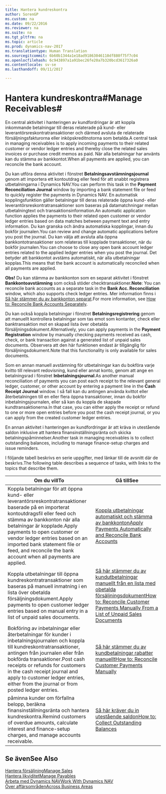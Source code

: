```yaml
---
title: Hantera kundreskontra
author: SorenGP
ms.custom: na
ms.date: 09/22/2016
ms.reviewer: na
ms.suite: na
ms.tgt_pltfrm: na
ms.topic: article
ms.prod: dynamics-nav-2017
ms.translationtype: Human Translation
ms.sourcegitcommit: 6b60b1344a1e18ad91863046110df880f75f7c04
ms.openlocfilehash: 6c943897a1a91bec26fe20a7b320bcd3617326a0
ms.contentlocale: sv-se
ms.lasthandoff: 09/11/2017

---
```


# <a name="manage-receivables"></a><span data-ttu-id="69df1-102">Hantera kundreskontra#</span><span class="sxs-lookup"><span data-stu-id="69df1-102">Manage Receivables#</span></span>
<span data-ttu-id="69df1-103">En central aktivitet i hanteringen av kundfordringar är att koppla inkommande betalningar till deras relaterade på kund- eller leverantörsreskontratransaktioner och därmed avsluta de relaterade försäljningsfakturorna eller inköpskreditnotorna som betalda.</span><span class="sxs-lookup"><span data-stu-id="69df1-103">A central task in managing receivables is to apply incoming payments to their related customer or vendor ledger entries and thereby close the related sales invoices or purchase credit memos as paid.</span></span> <span data-ttu-id="69df1-104">När alla betalningar har använts kan du stämma av bankkontot.</span><span class="sxs-lookup"><span data-stu-id="69df1-104">When all payments are applied, you can reconcile the bank account.</span></span>  

<span data-ttu-id="69df1-105">Du kan utföra denna aktivitet i fönstret **Betalningsavstämningsjournal** genom att importera ett kontoutdrag eller feed för att snabbt registrera utbetalningarna i Dynamics NAV.</span><span class="sxs-lookup"><span data-stu-id="69df1-105">You can perform this task in the **Payment Reconciliation Journal** window by importing a bank statement file or feed to quickly register the payments in Dynamics NAV.</span></span> <span data-ttu-id="69df1-106">En automatisk kopplingsfunktion gäller betalningar till deras relaterade öppna kund- eller leverantörsreskontratransaktioner som baseras på datamatchningar mellan utbetalningtext och transaktionsinformation.</span><span class="sxs-lookup"><span data-stu-id="69df1-106">An automatic application function applies the payments to their related open customer or vendor ledger entries based on data matches between payment text and entry information.</span></span> <span data-ttu-id="69df1-107">Du kan granska och ändra automatiska kopplingar, innan du bokför journalen.</span><span class="sxs-lookup"><span data-stu-id="69df1-107">You can review and change automatic applications before you post the journal.</span></span> <span data-ttu-id="69df1-108">Du kan välja att avsluta alla öppna bankkontotransaktioner som relateras till kopplade transaktioner, när du bokför journalen.</span><span class="sxs-lookup"><span data-stu-id="69df1-108">You can choose to close any open bank account ledger entries related to the applied ledger entries when you post the journal.</span></span> <span data-ttu-id="69df1-109">Det betyder att bankkontot avstäms automatiskt, när alla utbetalningar kopplas.</span><span class="sxs-lookup"><span data-stu-id="69df1-109">This means that the bank account is automatically reconciled when all payments are applied.</span></span>

<span data-ttu-id="69df1-110">**Obs!** Du kan stämma av bankkonton som en separat aktivitet i fönstret **Bankkontoavstämning** som också stöder checktransaktioner.</span><span class="sxs-lookup"><span data-stu-id="69df1-110">**Note**: You can reconcile bank accounts as a separate task in the **Bank Acc. Reconciliation** window, which also supports check ledger entries.</span></span> <span data-ttu-id="69df1-111">Mer information finns i [Så här stämmer du av bankkonton separat](bank-how-reconcile-bank-accounts-separately.md).</span><span class="sxs-lookup"><span data-stu-id="69df1-111">For more information, see [How to: Reconcile Bank Accounts Separately](bank-how-reconcile-bank-accounts-separately.md).</span></span>

<span data-ttu-id="69df1-112">Du kan också koppla betalningar i fönstret **Betalningsregistrering** genom att manuellt kontrollera betalningar som tas emot som kontanter, check eller banktransaktion mot en skapad lista över obetalda försäljningsdokument.</span><span class="sxs-lookup"><span data-stu-id="69df1-112">Alternatively, you can apply payments in the **Payment Registration** window by manually checking payments received as cash, check, or bank transaction against a generated list of unpaid sales documents.</span></span> <span data-ttu-id="69df1-113">Observera att den här funktionen endast är tillgänglig för försäljningsdokument.</span><span class="sxs-lookup"><span data-stu-id="69df1-113">Note that this functionality is only available for sales documents.</span></span>

<span data-ttu-id="69df1-114">Som en annan manuell avstämning för utbetalningar kan du bokföra varje kvitto till relevant redovisning, kund eller annat konto, genom att ange en betalningsrad i fönstret **Inbetalningsjournal**.</span><span class="sxs-lookup"><span data-stu-id="69df1-114">As another manual reconciliation of payments you can post each receipt to the relevant general ledger, customer, or other account by entering a payment line in the **Cash Receipt Journal** window.</span></span> <span data-ttu-id="69df1-115">I så fall kan du antingen använda kvittot eller återbetalningen till en eller flera öppna transaktioner, innan du bokför inbetalningsjournalen, eller så kan du koppla de skapade kundtransaktionerna.</span><span class="sxs-lookup"><span data-stu-id="69df1-115">In that case, you can either apply the receipt or refund to one or more open entries before you post the cash receipt journal, or you can apply from the created customer ledger entries.</span></span>

<span data-ttu-id="69df1-116">En annan aktivitet i hanteringen av kundfordringar är att kräva in utestående saldon inklusive att hantera finansinställningsränta och skicka betalningspåminnelser.</span><span class="sxs-lookup"><span data-stu-id="69df1-116">Another task in managing receivables is to collect outstanding balances, including to manage finance-setup charges and issue reminders.</span></span>

<span data-ttu-id="69df1-117">I följande tabell beskrivs en serie uppgifter, med länkar till de avsnitt där de beskrivs.</span><span class="sxs-lookup"><span data-stu-id="69df1-117">The following table describes a sequence of tasks, with links to the topics that describe them.</span></span>

|<span data-ttu-id="69df1-118">Om du vill</span><span class="sxs-lookup"><span data-stu-id="69df1-118">To</span></span> |<span data-ttu-id="69df1-119">Gå till</span><span class="sxs-lookup"><span data-stu-id="69df1-119">See</span></span> |
|---|----|
|<span data-ttu-id="69df1-120">Koppla betalningar för att öppna kund- eller leverantörsreskontratransaktioner baserade på en importerat kontoutdragsfil eller feed och stämma av bankkonton när alla betalningar är kopplade.</span><span class="sxs-lookup"><span data-stu-id="69df1-120">Apply payments to open customer or vendor ledger entries based on an imported bank statement file or feed, and reconcile the bank account when all payments are applied.</span></span>|[<span data-ttu-id="69df1-121">Koppla utbetalningar automatiskt och stämma av bankkonton</span><span class="sxs-lookup"><span data-stu-id="69df1-121">Apply Payments Automatically and Reconcile Bank Accounts</span></span>](receivables-apply-payments-auto-reconcile-bank-accounts.md)|
|<span data-ttu-id="69df1-122">Koppla utbetalningar till öppna kundreskontratransaktioner som baseras på manuell inmatning i en lista över obetalda försäljningsdokument.</span><span class="sxs-lookup"><span data-stu-id="69df1-122">Apply payments to open customer ledger entries based on manual entry in a list of unpaid sales documents.</span></span> | [<span data-ttu-id="69df1-123">Så här stämmer du av kundutbetalningar manuellt från en lista med obetalda försäljningsdokument</span><span class="sxs-lookup"><span data-stu-id="69df1-123">How to: Reconcile Customer Payments Manually From a List of Unpaid Sales Documents</span></span>](receivables-how-reconcile-customer-payments-list-unpaid-sales-documents.md)|
|<span data-ttu-id="69df1-124">Bokföring av inbetalningar eller återbetalningar för kunder i inbetalningsjournalen och koppla till kundreskontratransaktioner, antingen från journalen eller från bokförda transaktioner.</span><span class="sxs-lookup"><span data-stu-id="69df1-124">Post cash receipts or refunds for customers in the cash receipt journal and apply to customer ledger entries, either from the journal or from posted ledger entries.</span></span> | [<span data-ttu-id="69df1-125">Så här stämmer du av kundbetalningar rabatter manuellt</span><span class="sxs-lookup"><span data-stu-id="69df1-125">How to: Reconcile Customer Payments Manually</span></span>](receivables-how-apply-sales-transactions-manually.md) |
|<span data-ttu-id="69df1-126">påminna kunder om förfallna belopp, beräkna finansinställningsränta och hantera kundreskontra.</span><span class="sxs-lookup"><span data-stu-id="69df1-126">Remind customers of overdue amounts, calculate interest and finance-setup charges, and manage accounts receivable.</span></span> | [<span data-ttu-id="69df1-127">Så här kräver du in utestående saldon</span><span class="sxs-lookup"><span data-stu-id="69df1-127">How to: Collect Outstanding Balances</span></span>](receivables-collect-outstanding-balances.md) |

## <a name="see-also"></a><span data-ttu-id="69df1-128">Se även</span><span class="sxs-lookup"><span data-stu-id="69df1-128">See Also</span></span>
[<span data-ttu-id="69df1-129">Hantera försäljning</span><span class="sxs-lookup"><span data-stu-id="69df1-129">Manage Sales</span></span>](sales-manage-sales.md)  
[<span data-ttu-id="69df1-130">Hantera likviditet</span><span class="sxs-lookup"><span data-stu-id="69df1-130">Manage Payables</span></span>](payables-manage-payables.md)  
[<span data-ttu-id="69df1-131">Arbeta med Dynamics NAV</span><span class="sxs-lookup"><span data-stu-id="69df1-131">Work With Dynamics NAV</span></span>](ui-work-product.md)  
[<span data-ttu-id="69df1-132">Över affärsområden</span><span class="sxs-lookup"><span data-stu-id="69df1-132">Across Business Areas</span></span>](ui-across-business-areas.md)

